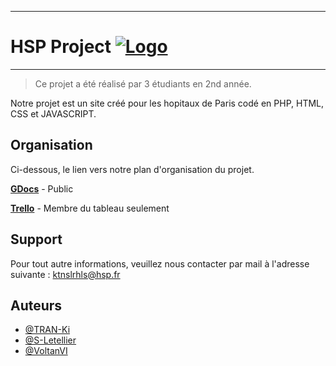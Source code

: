 -----------------------------------------------------------------------------------------------------------------------------------------------------------------------
#  HSP Project  [![Logo]()](http://localhost/ktnslrhls-hsp/)                                                                                                          #
-----------------------------------------------------------------------------------------------------------------------------------------------------------------------
>Ce projet a été réalisé par 3 étudiants en 2nd année.

Notre projet est un site créé pour les hopitaux de Paris codé en PHP, HTML, CSS et JAVASCRIPT.

## Organisation

Ci-dessous, le lien vers notre plan d'organisation du projet.

**[GDocs](https://docs.google.com/document/d/1jP0Z77PjtoMotO7DLDSRnwYtZGUDEqGU5EA1ZlC052Q/edit?usp=sharing)** - Public

**[Trello](https://trello.com/b/jkTEjNtY/projet-php)** - Membre du tableau seulement

## Support

Pour tout autre informations, veuillez nous contacter par mail à l'adresse suivante : ktnslrhls@hsp.fr

## Auteurs

- [@TRAN-Ki](https://www.github.com/TRAN-Ki)
- [@S-Letellier](https://www.github.com/S-Letellier)
- [@VoltanVI](https://www.github.com/VoltanVI)
